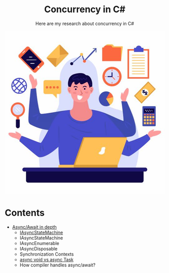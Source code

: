 <h1 align="center">
    Concurrency in C#
</h1>
<p align="center">
    Here are my research about concurrency in C#
</p>
<p align="center">
    <img src="./Concurrency%20512x512.jpg" width="512" height="512" />
</p>

# Contents
- [Async/Await in depth](./AsyncAwaitInDepth/)
  - [IAsyncStateMachine](./AsyncAwaitInDepth/IAsyncStateMachine.md)
  - IAsyncStateMachine
  - IAsyncEnumerable
  - IAsyncDisposable
  - Synchronization Contexts
  - [async void vs async Task](./AsyncAwaitInDepth/async-void-vs-async-Task.md)
  - How compiler handles async/await?
